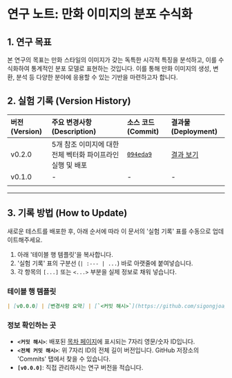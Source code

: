 # 연구 노트: 만화 이미지의 분포 수식화

## 1. 연구 목표

본 연구의 목표는 만화 스타일의 이미지가 갖는 독특한 시각적 특징을 분석하고, 이를 수식화하여 통계적인 분포 모델로 표현하는 것입니다. 이를 통해 만화 이미지의 생성, 변환, 분석 등 다양한 분야에 응용할 수 있는 기반을 마련하고자 합니다.

## 2. 실험 기록 (Version History)

| 버전 (Version) | 주요 변경사항 (Description) | 소스 코드 (Commit) | 결과물 (Deployment) |
| :--- | :--- | :--- | :--- |
| v0.2.0 | 5개 참조 이미지에 대한 전체 벡터화 파이프라인 실행 및 배포 | [`094eda9`](https://github.com/sigongjoa/TALOS_Studio/commit/094eda9) | [결과 보기](https://sigongjoa.github.io/TALOS_Studio/094eda9/) |
| v0.1.0 | - | - | - |
| | | | |

---

## 3. 기록 방법 (How to Update)

새로운 테스트를 배포한 후, 아래 순서에 따라 이 문서의 '실험 기록' 표를 수동으로 업데이트해주세요.

1.  아래 '테이블 행 템플릿'을 복사합니다.
2.  '실험 기록' 표의 구분선 (`| :--- | ...`) 바로 아랫줄에 붙여넣습니다.
3.  각 항목의 `[...]` 또는 `<...>` 부분을 실제 정보로 채워 넣습니다.

### 테이블 행 템플릿

```markdown
| [v0.0.0] | [변경사항 요약] | [`<커밋 해시>`](https://github.com/sigongjoa/TALOS_Studio/commit/<전체 커밋 해시>) | [결과 보기](https://sigongjoa.github.io/TALOS_Studio/<커밋 해시>/) |
```

### 정보 확인하는 곳

*   **`<커밋 해시>`**: 배포된 [목차 페이지](https://sigongjoa.github.io/TALOS_Studio/)에 표시되는 7자리 영문/숫자 ID입니다.
*   **`<전체 커밋 해시>`**: 위 7자리 ID의 전체 길이 버전입니다. GitHub 저장소의 'Commits' 탭에서 찾을 수 있습니다.
*   **`[v0.0.0]`**: 직접 관리하시는 연구 버전을 적습니다.